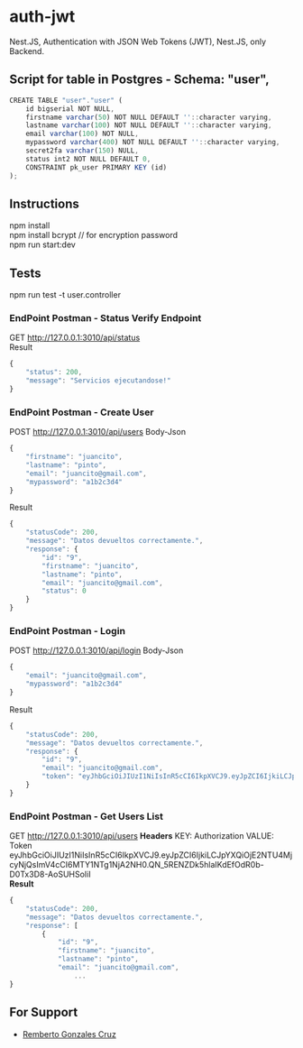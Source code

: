 # auth-jwt
Nest.JS, Authentication with JSON Web Tokens (JWT), Nest.JS, only Backend.

## Script for table in Postgres - Schema: "user",
```javascript 
CREATE TABLE "user"."user" (
	id bigserial NOT NULL,
	firstname varchar(50) NOT NULL DEFAULT ''::character varying,
	lastname varchar(100) NOT NULL DEFAULT ''::character varying,
	email varchar(100) NOT NULL,
	mypassword varchar(400) NOT NULL DEFAULT ''::character varying,
	secret2fa varchar(150) NULL,
	status int2 NOT NULL DEFAULT 0,
	CONSTRAINT pk_user PRIMARY KEY (id)
);
```
## Instructions
npm install  
npm install bcrypt  // for encryption password  
npm run start:dev  

## Tests
npm run test -t user.controller

### EndPoint Postman - Status Verify Endpoint
GET http://127.0.0.1:3010/api/status  
Result
```javascript 
{
    "status": 200,
    "message": "Servicios ejecutandose!"
}
```  
### EndPoint Postman - Create User  
POST http://127.0.0.1:3010/api/users
Body-Json
```javascript 
{
    "firstname": "juancito",
    "lastname": "pinto",
    "email": "juancito@gmail.com",
    "mypassword": "a1b2c3d4"
}
```
Result
```javascript 
{
    "statusCode": 200,
    "message": "Datos devueltos correctamente.",
    "response": {
        "id": "9",
        "firstname": "juancito",
        "lastname": "pinto",
        "email": "juancito@gmail.com",
        "status": 0
    }
}
```
### EndPoint Postman - Login  
POST http://127.0.0.1:3010/api/login
Body-Json
```javascript 
{
    "email": "juancito@gmail.com",
    "mypassword": "a1b2c3d4"
}
```
Result
```javascript 
{
    "statusCode": 200,
    "message": "Datos devueltos correctamente.",
    "response": {
        "id": "9",
        "email": "juancito@gmail.com",
        "token": "eyJhbGciOiJIUzI1NiIsInR5cCI6IkpXVCJ9.eyJpZCI6IjkiLCJpYXQiOjE2NTU4MjcyNjQsImV4cCI6MTY1NTg1NjA2NH0.QN_5RENZDk5hlaIKdEfOdR0b-D0Tx3D8-AoSUHSoIiI"
    }
}
```
### EndPoint Postman - Get Users List  
GET http://127.0.0.1:3010/api/users
<strong>Headers</strong>
KEY: Authorization
VALUE: Token eyJhbGciOiJIUzI1NiIsInR5cCI6IkpXVCJ9.eyJpZCI6IjkiLCJpYXQiOjE2NTU4MjcyNjQsImV4cCI6MTY1NTg1NjA2NH0.QN_5RENZDk5hlaIKdEfOdR0b-D0Tx3D8-AoSUHSoIiI  
<strong>Result</strong>
```javascript 
{
    "statusCode": 200,
    "message": "Datos devueltos correctamente.",
    "response": [
        {
            "id": "9",
            "firstname": "juancito",
            "lastname": "pinto",
            "email": "juancito@gmail.com",
				...
}
```

## For Support
- [Remberto Gonzales Cruz](rembertus@gmail.com)
